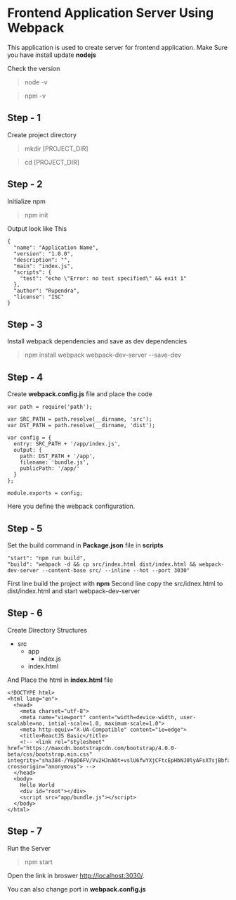 # Frontend Application Server Using Webpack

This application is used to create server for frontend application.
Make Sure you have install update **nodejs**

Check the version

> node -v

> npm -v

## Step - 1

Create project directory

> mkdir [PROJECT_DIR]

> cd [PROJECT_DIR]

## Step - 2

Initialize npm

> npm init

Output look like This
```
{
  "name": "Application Name",
  "version": "1.0.0",
  "description": "",
  "main": "index.js",
  "scripts": {
    "test": "echo \"Error: no test specified\" && exit 1"
  },
  "author": "Rupendra",
  "license": "ISC"
}
```

## Step - 3

Install webpack dependencies and save as dev dependencies

> npm install webpack webpack-dev-server --save-dev

## Step - 4

Create **webpack.config.js** file and place the code

```
var path = require('path');

var SRC_PATH = path.resolve(__dirname, 'src');
var DST_PATH = path.resolve(__dirname, 'dist');

var config = {
  entry: SRC_PATH + '/app/index.js',
  output: {
    path: DST_PATH + '/app',
    filename: 'bundle.js',
    publicPath: '/app/'
  }
};

module.exports = config;
```

Here you define the webpack configuration.

## Step - 5

Set the build command in **Package.json** file in **scripts**

```
"start": "npm run build",
"build": "webpack -d && cp src/index.html dist/index.html && webpack-dev-server --content-base src/ --inline --hot --port 3030"
```

First line build the project with **npm**
Second line copy the src/idnex.html to dist/index.html and start webpack-dev-server

## Step - 6

Create Directory Structures

- src
  - app
    - index.js
  - index.html

And Place the html in **index.html** file

```
<!DOCTYPE html>
<html lang="en">
  <head>
    <meta charset="utf-8">
    <meta name="viewport" content="width=device-width, user-scalable=no, intial-scale=1.0, maximum-scale=1.0">
    <meta http-equiv="X-UA-Compatible" content="ie=edge">
    <title>ReactJS Basic</title>
    <!-- <link rel="stylesheet" href="https://maxcdn.bootstrapcdn.com/bootstrap/4.0.0-beta/css/bootstrap.min.css" integrity="sha384-/Y6pD6FV/Vv2HJnA6t+vslU6fwYXjCFtcEpHbNJ0lyAFsXTsjBbfaDjzALeQsN6M" crossorigin="anonymous"> -->
  </head>
  <body>
    Hello World
    <div id="root"></div>
    <script src="app/bundle.js"></script>
  </body>
</html>
```

## Step - 7

Run the Server

> npm start

Open the link in broswer [http://localhost:3030/](http://localhost:3030/).

You can also change port in **webpack.config.js**
